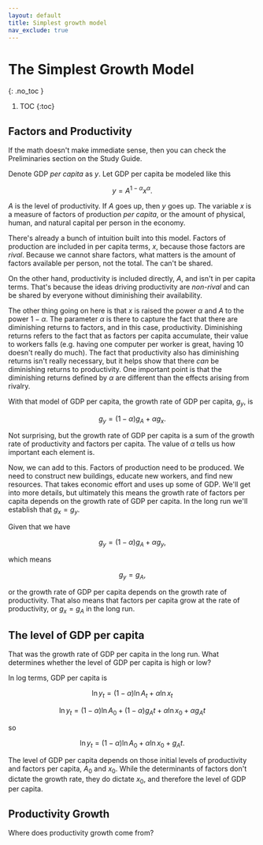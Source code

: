 ```yaml
---
layout: default
title: Simplest growth model
nav_exclude: true
---
```


# The Simplest Growth Model
{: .no_toc }

1. TOC 
{:toc}

## Factors and Productivity
If the math doesn't make immediate sense, then you can check the Preliminaries section on the Study Guide. 

Denote GDP *per capita* as $y$. Let GDP per capita be modeled like this

$$
y = A^{1-\alpha} x^{\alpha}.
$$

$A$ is the level of productivity. If $A$ goes up, then $y$ goes up. The variable $x$ is a measure of factors of production *per capita*, or the amount of physical, human, and natural capital per person in the economy. 

There's already a bunch of intuition built into this model. Factors of production are included in per capita terms, $x$, because those factors are *rival*. Because we cannot share factors, what matters is the amount of factors available per person, not the total. The can't be shared.

On the other hand, productivity is included directly, $A$, and isn't in per capita terms. That's because the ideas driving productivity are *non-rival* and can be shared by everyone without diminishing their availability. 

The other thing going on here is that $x$ is raised the power $\alpha$ and $A$ to the power $1-\alpha$. The parameter $\alpha$ is there to capture the fact that there are diminishing returns to factors, and in this case, productivity. Diminishing returns refers to the fact that as factors per capita accumulate, their value to workers falls (e.g. having one computer per worker is great, having 10 doesn't really do much). The fact that productivity also has diminishing returns isn't really necessary, but it helps show that there *can* be diminishing returns to productivity. One important point is that the diminishing returns defined by $\alpha$ are different than the effects arising from rivalry. 

With that model of GDP per capita, the growth rate of GDP per capita, $g_y$, is 

$$
g_y = (1-\alpha)g_A + \alpha g_x.
$$

Not surprising, but the growth rate of GDP per capita is a sum of the growth rate of productivity and factors per capita. The value of $\alpha$ tells us how important each element is. 

Now, we can add to this. Factors of production need to be produced. We need to construct new buildings, educate new workers, and find new resources. That takes economic effort and uses up some of GDP. We'll get into more details, but ultimately this means the growth rate of factors per capita depends on the growth rate of GDP per capita. In the long run we'll establish that $g_x = g_y$. 

Given that we have

$$
g_y = (1-\alpha)g_A + \alpha g_y,
$$

which means 

$$
g_y = g_A,
$$

or the growth rate of GDP per capita depends on the growth rate of productivity. That also means that factors per capita grow at the rate of productivity, or $g_x = g_A$ in the long run. 

## The level of GDP per capita
That was the growth rate of GDP per capita in the long run. What determines whether the level of GDP per capita is high or low? 

In log terms, GDP per capita is

$$
\ln y_t = (1-\alpha) \ln A_t + \alpha \ln x_t
$$

$$
\ln y_t = (1-\alpha) \ln A_0 + (1-\alpha) g_A t + \alpha \ln x_0 + \alpha g_A t
$$

so 

$$
\ln y_t = (1-\alpha) \ln A_0 + \alpha \ln x_0 + g_A t.
$$

The level of GDP per capita depends on those initial levels of productivity and factors per capita, $A_0$ and $x_0$. While the determinants of factors don't dictate the growth rate, they do dictate $x_0$, and therefore the level of GDP per capita. 

## Productivity Growth
Where does productivity growth come from? 